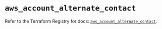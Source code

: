# `aws_account_alternate_contact`

Refer to the Terraform Registry for docs: [`aws_account_alternate_contact`](https://registry.terraform.io/providers/hashicorp/aws/5.75.1/docs/resources/account_alternate_contact).
